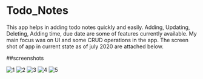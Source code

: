 # Todo_Notes
This app helps in  adding todo notes quickly and easily. Adding, Updating, Deleting, Adding time, due date are some of features currently available.
My main focus was on UI and some CRUD operations in the app.
The screen shot of app in current state as of july 2020 are attached below.

##screenshots

![1](https://user-images.githubusercontent.com/65165548/88571371-2f286800-d05b-11ea-99aa-49ced6afddcf.jpeg)
![2](https://user-images.githubusercontent.com/65165548/88571380-30f22b80-d05b-11ea-92eb-8c2079885340.jpeg)
![3](https://user-images.githubusercontent.com/65165548/88571381-30f22b80-d05b-11ea-8c2c-bb6c7f54fe3d.jpeg)
![4](https://user-images.githubusercontent.com/65165548/88571384-318ac200-d05b-11ea-90ef-e4e21d7453e8.jpeg)
![5](https://user-images.githubusercontent.com/65165548/88571387-32235880-d05b-11ea-9a81-7e5c4ebfafb3.jpeg)




